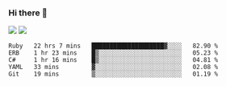 ### Hi there 👋

<!--
**sasharevzin/sasharevzin** is a ✨ _special_ ✨ repository because its `README.md` (this file) appears on your GitHub profile.

Here are some ideas to get you started:

- 🔭 I’m currently working on ...
- 🌱 I’m currently learning ...
- 👯 I’m looking to collaborate on ...
- 🤔 I’m looking for help with ...
- 💬 Ask me about ...
- 📫 How to reach me: ...
- 😄 Pronouns: ...
- ⚡ Fun fact: ...
-->

![](https://yusufozturk.vercel.app/api?username=sasharevzin&hide_title=true&include_all_commits=true&count_private=true&show_icons=true) ![](https://yusufozturk.vercel.app/api/top-langs/?username=sasharevzin&layout=compact&langs_count=10&hide=apacheconf,coffeescript)

<!--START_SECTION:waka-->
```text
Ruby   22 hrs 7 mins   ████████████████████▓░░░░   82.90 % 
ERB    1 hr 23 mins    █▒░░░░░░░░░░░░░░░░░░░░░░░   05.23 % 
C#     1 hr 16 mins    █▒░░░░░░░░░░░░░░░░░░░░░░░   04.81 % 
YAML   33 mins         ▓░░░░░░░░░░░░░░░░░░░░░░░░   02.08 % 
Git    19 mins         ▒░░░░░░░░░░░░░░░░░░░░░░░░   01.19 % 
```
<!--END_SECTION:waka-->
